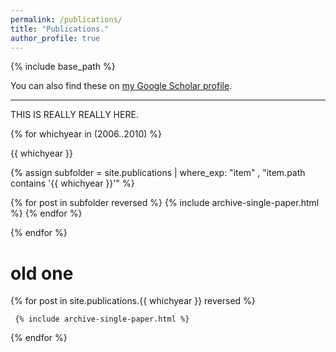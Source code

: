 ```yaml
---
permalink: /publications/
title: "Publications."
author_profile: true
---
```


{% include base_path %}

You can also find these on <a href="https://scholar.google.com/citations?user=IGApvF0AAAAJ&hl=en">my Google Scholar profile</a>.

<hr>
THIS IS REALLY REALLY HERE.

{% for whichyear in (2006..2010) %}

  {{ whichyear }}
  
  {% assign subfolder = site.publications | where_exp: "item" , "item.path contains '{{ whichyear }}'" %}
  
  {% for post in subfolder reversed %}
    {% include archive-single-paper.html %}
  {% endfor %}

{% endfor %}

  


<h1> old one </h1>

{% for post in site.publications.{{ whichyear }} reversed %}
  
     {% include archive-single-paper.html %}
  
{% endfor %}

